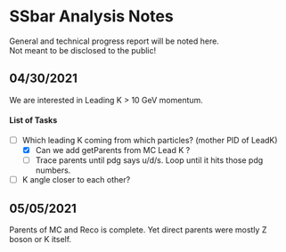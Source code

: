 # SSbar Analysis Notes

General and technical progress report will be noted here.\
Not meant to be disclosed to the public!

## 04/30/2021

We are interested in Leading K > 10 GeV momentum.

#### List of Tasks
 - [ ] Which leading K coming from which particles? (mother PID of LeadK)
 	- [x] Can we add getParents from MC Lead K ?
 	- [ ] Trace parents until pdg says u/d/s. Loop until it hits those pdg numbers.
 - [ ] K angle closer to each other?

## 05/05/2021

Parents of MC and Reco is complete. Yet direct parents were mostly Z boson or K itself. 

